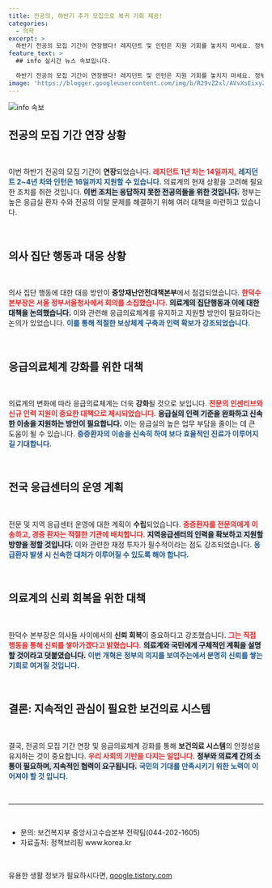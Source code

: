 ```yaml
---
title: 전공의, 하반기 추가 모집으로 복귀 기회 제공!
categories:
  - 의학
excerpt: >
  하반기 전공의 모집 기간이 연장됐다! 레지던트 및 인턴은 지원 기회를 놓치지 마세요. 정부는 응급실 인력 확보와 의료개혁 의지를 강조하며, 구체적인 실행계획을 공개할 예정입니다. 클릭하면 더 많은 정보를 확인하세요!
feature_text: >
  ## info 실시간 뉴스 속보입니다.

  하반기 전공의 모집 기간이 연장됐다! 레지던트 및 인턴은 지원 기회를 놓치지 마세요. 정부는 응급실 인력 확보와 의료개혁 의지를 강조하며, 구체적인 실행계획을 공개할 예정입니다. 클릭하면 더 많은 정보를 확인하세요!
image: 'https://blogger.googleusercontent.com/img/b/R29vZ2xl/AVvXsEixyZcFfHzMRdzZMjFBmAUKJYCLCGyLL1o632UiGVXcaFdKo_bkvkuCioo0uUKlGfBVcT3P84aROyZIXSBEx3Aw5nCQ3pTgDom1WDC4m8eifvWiAmWEEVb4x6G_l8C0QH225ldMjyaFvpxGEBGNO37VmDTDMHGhJPq73UglMfDca1-0aw/s1600/blogspot.png'
---
```


<p><img src="https://blogger.googleusercontent.com/img/b/R29vZ2xl/AVvXsEixyZcFfHzMRdzZMjFBmAUKJYCLCGyLL1o632UiGVXcaFdKo_bkvkuCioo0uUKlGfBVcT3P84aROyZIXSBEx3Aw5nCQ3pTgDom1WDC4m8eifvWiAmWEEVb4x6G_l8C0QH225ldMjyaFvpxGEBGNO37VmDTDMHGhJPq73UglMfDca1-0aw/s1600/blogspot.png" alt="info 속보" /></p>

<h2 data-ke-size="size26">전공의 모집 기간 연장 상황</h2>

<p data-ke-size="size16">&nbsp;</p>

<p>이번 하반기 전공의 모집 기간이 <strong>연장</strong>되었습니다. <b><span style="color: #ee2323;">레지던트 1년 차는 14일까지,</span></b> <b><span style="color: #1a5490;">레지던트 2~4년 차와 인턴은 16일까지 지원할 수 있습니다.</span></b> 의료계의 현재 상황을 고려해 필요한 조치를 취한 것입니다. <b><span style="background-color: #21538527;">이번 조치는 응답하지 못한 전공의들을 위한 것입니다.</span></b> 정부는 높은 응급실 환자 수와 전공의 이탈 문제를 해결하기 위해 여러 대책을 마련하고 있습니다. </p>

<p data-ke-size="size16">&nbsp;</p>

<h2 data-ke-size="size26">의사 집단 행동과 대응 상황</h2>

<p data-ke-size="size16">&nbsp;</p>

<p>의사 집단 행동에 대한 대응 방안이 <strong>중앙재난안전대책본부</strong>에서 점검되었습니다. <b><span style="color: #ee2323;">한덕수 본부장은 서울 정부서울청사에서 회의를 소집했습니다.</span></b> <b><span style="background-color: #21538527;">의료계의 집단행동과 이에 대한 대책을 논의했습니다.</span></b> 이와 관련해 응급의료체계를 유지하고 지원할 방안이 필요하다는 논의가 있었습니다. <b><span style="color: #1a5490;">이를 통해 적절한 보상체계 구축과 인력 확보가 강조되었습니다.</span></b></p>

<p data-ke-size="size16">&nbsp;</p>

<h2 data-ke-size="size26">응급의료체계 강화를 위한 대책</h2>

<p data-ke-size="size16">&nbsp;</p>

<p>의료계의 변화에 따라 응급의료체계는 더욱 <strong>강화</strong>될 것으로 보입니다. <b><span style="color: #ee2323;">전문의 인센티브와 신규 인력 지원이 중요한 대책으로 제시되었습니다.</span></b> <b><span style="background-color: #21538527;">응급실의 인력 기준을 완화하고 신속한 이송을 지원하는 방안이 필요합니다.</span></b> 이는 응급실의 높은 업무 부담을 줄이는 데 큰 도움이 될 수 있습니다. <b><span style="color: #1a5490;">중증환자의 이송을 신속히 하여 보다 효율적인 진료가 이루어지길 기대합니다.</span></b></p>

<p data-ke-size="size16">&nbsp;</p>

<h2 data-ke-size="size26">전국 응급센터의 운영 계획</h2>

<p data-ke-size="size16">&nbsp;</p>

<p>전문 및 지역 응급센터 운영에 대한 계획이 <strong>수립</strong>되었습니다. <b><span style="color: #ee2323;">중증환자를 전문의에게 이송하고, 경증 환자는 적절한 기관에 배치합니다.</span></b> <b><span style="background-color: #21538527;">지역응급센터의 인력을 확보하고 지원할 방향을 정할 것입니다.</span></b> 이와 관련한 재정 투자가 필수적이라는 점도 강조되었습니다. <b><span style="color: #1a5490;">응급환자 발생 시 신속한 대처가 이루어질 수 있도록 해야 합니다.</span></b></p>

<p data-ke-size="size16">&nbsp;</p>

<h2 data-ke-size="size26">의료계의 신뢰 회복을 위한 대책</h2>

<p data-ke-size="size16">&nbsp;</p>

<p>한덕수 본부장은 의사들 사이에서의 <strong>신뢰 회복</strong>이 중요하다고 강조했습니다. <b><span style="color: #ee2323;">그는 직접 행동을 통해 신뢰를 쌓아가겠다고 밝혔습니다.</span></b> <b><span style="background-color: #21538527;">의료계와 국민에게 구체적인 계획을 설명할 것이라고 덧붙였습니다.</span></b> <b><span style="color: #1a5490;">이번 개혁은 정부의 의지를 보여주는에서 분명히 신뢰를 쌓는 기회로 여겨질 것입니다.</span></b></p>

<p data-ke-size="size16">&nbsp;</p>

<h2 data-ke-size="size26">결론: 지속적인 관심이 필요한 보건의료 시스템</h2>

<p data-ke-size="size16">&nbsp;</p>

<p>결국, 전공의 모집 기간 연장 및 응급의료체계 강화를 통해 <strong>보건의료 시스템</strong>의 안정성을 유지하는 것이 중요합니다. <b><span style="color: #ee2323;">우리 사회의 기반을 다지는 일입니다.</span></b> <b><span style="background-color: #21538527;">정부와 의료계 간의 소통이 필요하며, 지속적인 협력이 요구됩니다.</span></b> <b><span style="color: #1a5490;">국민의 기대를 만족시키기 위한 노력이 이어져야 할 것 입니다.</span></b></p>

<p data-ke-size="size16">&nbsp;</p>

<hr>

<p data-ke-size="size16">&nbsp;</p>

<ul>
    <li>문의: 보건복지부 중앙사고수습본부 전략팀(044-202-1605)</li>
    <li>자료출처: 정책브리핑 www.korea.kr</li>
</ul> 

<p data-ke-size="size16">&nbsp;</p>
유용한 생활 정보가 필요하시다면, <a href="https://qoogle.tistory.com" rel="dofollow">qoogle.tistory.com</a>


